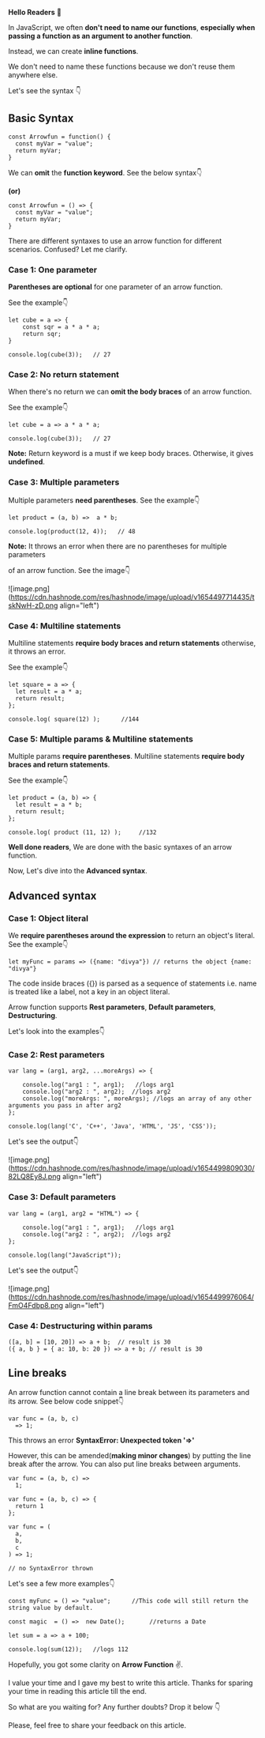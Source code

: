 **Hello Readers** &#128075;

In JavaScript, we often **don't need to name our functions**, **especially when passing a function as an argument to another function**. 

Instead, we can create **inline functions**. 

We don't need to name these functions because we don't reuse them anywhere else.

Let's see the syntax 👇

## Basic Syntax

```
const Arrowfun = function() {
  const myVar = "value";
  return myVar;
}
```

We can **omit** the **function keyword**. See the below syntax👇

**(or)**

```
const Arrowfun = () => {
  const myVar = "value";
  return myVar;
}
```

There are different syntaxes to use an arrow function for different scenarios. Confused?
Let me clarify. 

### Case 1: One parameter

**Parentheses are optional** for one parameter of an arrow function. 

See the example👇

```
let cube = a => {
	const sqr = a * a * a;
    return sqr;
} 

console.log(cube(3));   // 27
```

### Case 2:  No return statement

When there's no return we can **omit the body braces** of an arrow function.

See the example👇

```
let cube = a => a * a * a;

console.log(cube(3));   // 27
```
 
**Note:** Return keyword is a must if we keep body braces. Otherwise, it gives **undefined**. 

### Case 3:  Multiple parameters

Multiple parameters **need parentheses**. See the example👇

```
let product = (a, b) =>  a * b;

console.log(product(12, 4));   // 48
```

**Note:**  It throws an error when there are no parentheses for multiple parameters

of an arrow function. See the image👇

![image.png](https://cdn.hashnode.com/res/hashnode/image/upload/v1654497714435/tskNwH-zD.png align="left")


### Case 4: Multiline statements

Multiline statements **require body braces and return statements** otherwise, it throws an error.

See the example👇

```
let square = a => {
  let result = a * a;
  return result;
};

console.log( square(12) );      //144
```

### Case 5: Multiple params & Multiline statements

Multiple params **require parentheses**. Multiline statements **require body braces and return statements**.

See the example👇

```
let product = (a, b) => {
  let result = a * b;
  return result;
};

console.log( product (11, 12) );     //132
```

**Well done readers**, We are done with the basic syntaxes of an arrow function. 

Now, Let's dive into the **Advanced syntax**.

## Advanced syntax

### Case 1: Object literal

We **require parentheses around the expression** to return an object's literal. See the example👇

```
let myFunc = params => ({name: "divya"}) // returns the object {name: "divya"}
```

The code inside braces ({}) is parsed as a sequence of statements i.e. name is treated like a label, not a key in an object literal. 

Arrow function supports **Rest parameters**, **Default parameters**, **Destructuring**. 

Let's look into the examples👇

### Case 2: Rest parameters

```
var lang = (arg1, arg2, ...moreArgs) => {

	console.log("arg1 : ", arg1);   //logs arg1
	console.log("arg2 : ", arg2);  //logs arg2
	console.log("moreArgs: ", moreArgs); //logs an array of any other arguments you pass in after arg2
};

console.log(lang('C', 'C++', 'Java', 'HTML', 'JS', 'CSS'));

```

Let's see the output👇

![image.png](https://cdn.hashnode.com/res/hashnode/image/upload/v1654499809030/82LQ8Ey8J.png align="left")


### Case 3: Default parameters

```
var lang = (arg1, arg2 = "HTML") => {

	console.log("arg1 : ", arg1);   //logs arg1
	console.log("arg2 : ", arg2);  //logs arg2
};

console.log(lang("JavaScript"));
```

Let's see the output👇

![image.png](https://cdn.hashnode.com/res/hashnode/image/upload/v1654499976064/FmO4Fdbp8.png align="left")


### Case 4: Destructuring within params

```
([a, b] = [10, 20]) => a + b;  // result is 30
({ a, b } = { a: 10, b: 20 }) => a + b; // result is 30
```

## Line breaks

An arrow function cannot contain a line break between its parameters and its arrow. See below code snippet👇

```
var func = (a, b, c)
  => 1;
```

This throws an error **SyntaxError: Unexpected token '=>'**

However, this can be amended(**making minor changes**) by putting the line break after the arrow. You can also put line breaks between arguments.

```
var func = (a, b, c) =>
  1;

var func = (a, b, c) => {
  return 1
};

var func = (
  a,
  b,
  c
) => 1;

// no SyntaxError thrown
```

Let's see a few more examples👇

```
const myFunc = () => "value";      //This code will still return the string value by default.
```

```
const magic  = () =>  new Date();       //returns a Date
```

```
let sum = a => a + 100;

console.log(sum(12));   //logs 112
```

Hopefully, you got some clarity on **Arrow Function** &#9996;.

I value your time and I gave my best to write this article. Thanks for sparing your time in reading this article till the end.

So what are you waiting for? Any further doubts? Drop it below 👇

Please, feel free to share your feedback on this article.